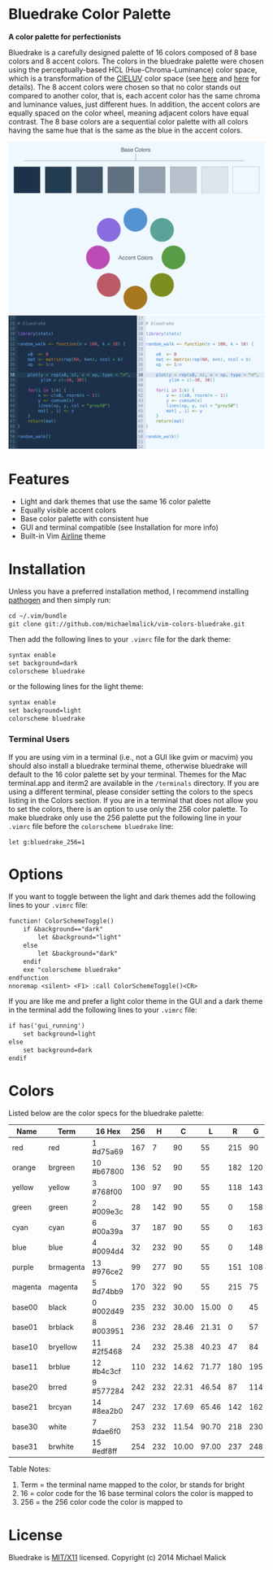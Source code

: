 # Bluedrake Color Palette

**A color palette for perfectionists**

Bluedrake is a carefully designed palette of 16 colors composed of 8 base colors
and 8 accent colors. The colors in the bluedrake palette were chosen using the
perceptually-based HCL (Hue-Chroma-Luminance) color space, which is a
transformation of the [CIELUV](https://en.wikipedia.org/wiki/CIELUV) color space
(see [here](http://www.r-project.org/conferences/DSC-2003/Proceedings/Ihaka.pdf)
and
[here](https://www.sciencedirect.com/science/article/pii/S0167947308005549?np=y)
for details). The 8 accent colors were chosen so that no color stands out
compared to another color, that is, each accent color has the same chroma and
luminance values, just different hues. In addition, the accent colors are
equally spaced on the color wheel, meaning adjacent colors have equal contrast.
The 8 base colors are a sequential color palette with all colors having the same
hue that is the same as the blue in the accent colors.


![Color Palette](/screenshots/palette.jpg)
![Light Theme](/screenshots/screen.jpg)



# Features
  - Light and dark themes that use the same 16 color palette
  - Equally visible accent colors
  - Base color palette with consistent hue
  - GUI and terminal compatible (see Installation for more info)
  - Built-in Vim [Airline](https://github.com/bling/vim-airline) theme



# Installation
Unless you have a preferred installation method, I recommend installing
[pathogen](https://github.com/tpope/vim-pathogen) and then simply run:

    cd ~/.vim/bundle
    git clone git://github.com/michaelmalick/vim-colors-bluedrake.git

Then add the following lines to your `.vimrc` file for the dark theme:

    syntax enable
    set background=dark
    colorscheme bluedrake

or the following lines for the light theme:

    syntax enable
    set background=light
    colorscheme bluedrake

### Terminal Users
If you are using vim in a terminal (i.e., not a GUI like gvim or macvim) you
should also install a bluedrake terminal theme, otherwise bluedrake will default
to the 16 color palette set by your terminal. Themes for the Mac terminal.app
and iterm2 are available in the `/terminals` directory. If you are using a
different terminal, please consider setting the colors to the specs listing in
the Colors section. If you are in a terminal that does not allow you to set the
colors, there is an option to use only the 256 color palette. To make bluedrake
only use the 256 palette put the following line in your `.vimrc` file before the
`colorscheme bluedrake` line:

    let g:bluedrake_256=1



# Options
If you want to toggle between the light and dark themes add the following lines
to your `.vimrc` file:

    function! ColorSchemeToggle()
        if &background=="dark"
            let &background="light"
        else
            let &background="dark"
        endif
        exe "colorscheme bluedrake"
    endfunction
    nnoremap <silent> <F1> :call ColorSchemeToggle()<CR>

If you are like me and prefer a light color theme in the GUI and a dark theme in
the terminal add the following lines to your `.vimrc` file:

    if has('gui_running')
        set background=light
    else
        set background=dark
    endif



# Colors
Listed below are the color specs for the bluedrake palette:


|Name    | Term      | 16 Hex     | 256 | H   | C     | L     | R   | G   | B  |
|--------|-----------|------------|-----|-----|-------|-------|-----|-----|----|
|red     | red       | 1  #d75a69 | 167 | 7   | 90    | 55    | 215 | 90  | 105|
|orange  | brgreen   | 10 #b67800 | 136 | 52  | 90    | 55    | 182 | 120 | 0  |
|yellow  | yellow    | 3  #768f00 | 100 | 97  | 90    | 55    | 118 | 143 | 0  |
|green   | green     | 2  #009e3c | 28  | 142 | 90    | 55    | 0   | 158 | 60 |
|cyan    | cyan      | 6  #00a39a | 37  | 187 | 90    | 55    | 0   | 163 | 154|
|blue    | blue      | 4  #0094d4 | 32  | 232 | 90    | 55    | 0   | 148 | 212|
|purple  | brmagenta | 13 #976ce2 | 99  | 277 | 90    | 55    | 151 | 108 | 226|
|magenta | magenta   | 5  #d74bb9 | 170 | 322 | 90    | 55    | 215 | 75  | 185|
|base00  | black     | 0  #002d49 | 235 | 232 | 30.00 | 15.00 | 0   | 45  | 73 |
|base01  | brblack   | 8  #003951 | 236 | 232 | 28.46 | 21.31 | 0   | 57  | 81 |
|base10  | bryellow  | 11 #2f5468 | 24  | 232 | 25.38 | 40.23 | 47  | 84  | 104|
|base11  | brblue    | 12 #b4c3cf | 110 | 232 | 14.62 | 71.77 | 180 | 195 | 207|
|base20  | brred     | 9  #577284 | 242 | 232 | 22.31 | 46.54 | 87  | 114 | 132|
|base21  | brcyan    | 14 #8ea2b0 | 247 | 232 | 17.69 | 65.46 | 142 | 162 | 176|
|base30  | white     | 7  #dae6f0 | 253 | 232 | 11.54 | 90.70 | 218 | 230 | 240|
|base31  | brwhite   | 15 #edf8ff | 254 | 232 | 10.00 | 97.00 | 237 | 248 | 255|


Table Notes:

  1. Term = the terminal name mapped to the color, br stands for bright
  2. 16 = color code for the 16 base terminal colors the color is mapped to
  3. 256 = the 256 color code the color is mapped to



# License 
Bluedrake is [MIT/X11](http://opensource.org/licenses/MIT) licensed.
Copyright (c) 2014 Michael Malick
